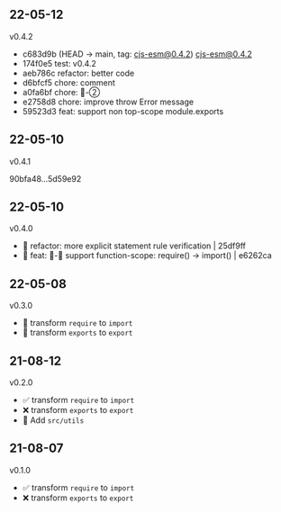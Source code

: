 ## 22-05-12
v0.4.2

- c683d9b (HEAD -> main, tag: cjs-esm@0.4.2) cjs-esm@0.4.2
- 174f0e5 test: v0.4.2
- aeb786c refactor: better code
- d6bfcf5 chore: comment
- a0fa6bf chore: 🚧-②
- e2758d8 chore: improve throw Error message
- 59523d3 feat: support non top-scope module.exports

## 22-05-10
v0.4.1

90bfa48...5d59e92

## 22-05-10
v0.4.0

- 🔨 refactor: more explicit statement rule verification | 25df9ff
- 🌱 feat: 🚧-🐞 support function-scope: require() -> import() | e6262ca

## 22-05-08
v0.3.0

- 🔨 transform `require` to `import`
- 🔨 transform `exports` to `export`

## 21-08-12
v0.2.0

- ✅ transform `require` to `import`
- ❌ transform `exports` to `export`
- 🌱 Add `src/utils`

## 21-08-07
v0.1.0

- ✅ transform `require` to `import`
- ❌ transform `exports` to `export`

